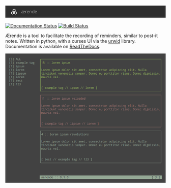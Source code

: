 ![aerende](doc/_static/title.png)

[![Documentation Status](https://readthedocs.org/projects/aerende/badge/?version=latest)](http://aerende.readthedocs.io/en/latest/?badge=latest) [![Build Status](https://travis-ci.org/Autophagy/aerende.svg?branch=master)](https://travis-ci.org/Autophagy/aerende)

Ærende is a tool to facilitate the recording of reminders, similar to post-it
notes. Written in python, with a curses UI via the [urwid](http://urwid.org/)
library. Documentation is available on
[ReadTheDocs](https://aerende.readthedocs.io/en/latest/).

![aerende](doc/_static/screenshot.png)
